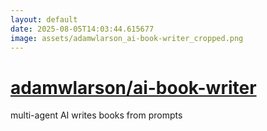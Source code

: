 ```yaml
---
layout: default
date: 2025-08-05T14:03:44.615677
image: assets/adamwlarson_ai-book-writer_cropped.png
---
```


# [adamwlarson/ai-book-writer](https://github.com/adamwlarson/ai-book-writer)

multi-agent AI writes books from prompts
